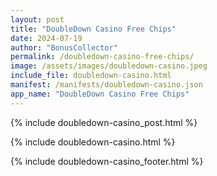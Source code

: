 ```yaml
---
layout: post
title: "DoubleDown Casino Free Chips"
date: 2024-07-19
author: "BonusCollector"
permalink: /doubledown-casino-free-chips/
image: /assets/images/doubledown-casino.jpeg
include_file: doubledown-casino.html
manifest: /manifests/doubledown-casino.json
app_name: "DoubleDown Casino Free Chips"
---
```


{% include doubledown-casino_post.html %}

{% include doubledown-casino.html %}

{% include doubledown-casino_footer.html %}